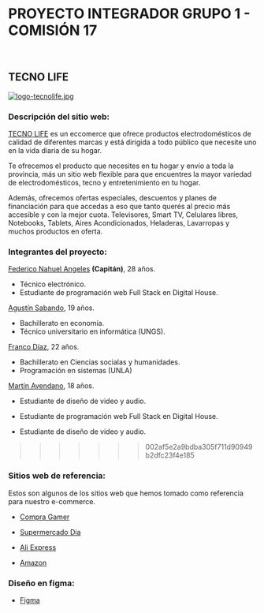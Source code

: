 # PROYECTO INTEGRADOR GRUPO 1 - COMISIÓN 17

<br>


## **TECNO LIFE**

[![logo-tecnolife.jpg](https://i.postimg.cc/VvfWGgNd/logo-tecnolife.jpg)](https://postimg.cc/R6YtqcKB)

### Descripción del sitio web:

[TECNO LIFE](www.tecnolife.com.ar) es un eccomerce que ofrece productos electrodomésticos de calidad de diferentes marcas y está dirigida a todo público que necesite uno en la vida diaria de su hogar.

Te ofrecemos el producto que necesites en tu hogar y envío a toda la provincia, más un sitio web flexible para que encuentres
la mayor variedad de electrodomésticos, tecno y entretenimiento en tu hogar.

Además, ofrecemos ofertas especiales, descuentos y planes de financiación para que accedas a eso que tanto querés al precio más accesible y con la mejor cuota.
Televisores, Smart TV, Celulares libres, Notebooks, Tablets, Aires Acondicionados, Heladeras, Lavarropas y muchos productos en oferta.

### Integrantes del proyecto:

[Federico Nahuel Angeles](https://github.com/fedeangeles23) **(Capitán)**, 28 años.
* Técnico electrónico.
* Estudiante de programación web Full Stack en Digital House.

[Agustín Sabando](https://github.com/Agustin-Sabando), 19 años.
* Bachillerato en economía.
* Técnico universitario en informática (UNGS).

[Franco Díaz](https://github.com/Franco-I-D), 22 años.
* Bachillerato en Ciencias socialas y humanidades.
* Programación en sistemas (UNLA)

[Martín Avendano](https://github.com/martinavendano), 18 años.
* Estudiante de diseño de video y audio. 

* Estudiante de programación web Full Stack en Digital House.

* Estudiante de diseño de video y audio. 
>>>>>>> 002af5e2a9bdba305f711d90949b2dfc23f4e185

### Sitios web de referencia:

Estos son algunos de los sitios web que hemos tomado como referencia para nuestro e-commerce.

* [Compra Gamer](https://compragamer.com)

* [Supermercado Dia](https://diaonline.supermercadosdia.com.ar/#)

* [Ali Express](https://best.aliexpress.com/?lan=es&gatewayAdapt=glo2esp&spm=a2g0o.home.1000002.1.3ad170e5EfAGvJ)

* [Amazon](https://www.amazon.com/)

### Diseño en figma:

* [Figma](https://www.figma.com/file/FtUolI4aoTg3Ul4QFzU66Z/Proyecto---Grupo-1)
